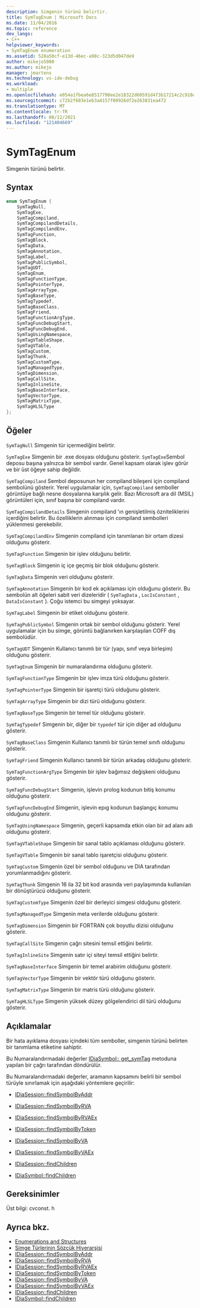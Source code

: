 ```yaml
---
description: Simgenin türünü belirtir.
title: SymTagEnum | Microsoft Docs
ms.date: 11/04/2016
ms.topic: reference
dev_langs:
- C++
helpviewer_keywords:
- SymTagEnum enumeration
ms.assetid: 528a50cf-e13d-46ec-a98c-323d5d047de9
author: mikejo5000
ms.author: mikejo
manager: jmartens
ms.technology: vs-ide-debug
ms.workload:
- multiple
ms.openlocfilehash: e054a1fbea6e8517798ee2e18322d60591d4f3b17214c2c918efe867606500e0
ms.sourcegitcommit: c72b2f603e1eb3a4157f00926df2e263831ea472
ms.translationtype: MT
ms.contentlocale: tr-TR
ms.lasthandoff: 08/12/2021
ms.locfileid: "121404669"
---
```

# <a name="symtagenum"></a>SymTagEnum
Simgenin türünü belirtir.

## <a name="syntax"></a>Syntax

```C++
enum SymTagEnum {
    SymTagNull,
    SymTagExe,
    SymTagCompiland,
    SymTagCompilandDetails,
    SymTagCompilandEnv,
    SymTagFunction,
    SymTagBlock,
    SymTagData,
    SymTagAnnotation,
    SymTagLabel,
    SymTagPublicSymbol,
    SymTagUDT,
    SymTagEnum,
    SymTagFunctionType,
    SymTagPointerType,
    SymTagArrayType,
    SymTagBaseType,
    SymTagTypedef,
    SymTagBaseClass,
    SymTagFriend,
    SymTagFunctionArgType,
    SymTagFuncDebugStart,
    SymTagFuncDebugEnd,
    SymTagUsingNamespace,
    SymTagVTableShape,
    SymTagVTable,
    SymTagCustom,
    SymTagThunk,
    SymTagCustomType,
    SymTagManagedType,
    SymTagDimension,
    SymTagCallSite,
    SymTagInlineSite,
    SymTagBaseInterface,
    SymTagVectorType,
    SymTagMatrixType,
    SymTagHLSLType
};
```

## <a name="elements"></a>Öğeler
`SymTagNull` Simgenin tür içermediğini belirtir.

`SymTagExe` Simgenin bir .exe dosyası olduğunu gösterir. `SymTagExe`Sembol deposu başına yalnızca bir sembol vardır. Genel kapsam olarak işlev görür ve bir üst öğeye sahip değildir.

`SymTagCompiland` Sembol deposunun her compiland bileşeni için compiland sembolünü gösterir. Yerel uygulamalar için, `SymTagCompiland` semboller görüntüye bağlı nesne dosyalarına karşılık gelir. Bazı Microsoft ara dil (MSIL) görüntüleri için, sınıf başına bir compiland vardır.

`SymTagCompilandDetails` Simgenin compiland 'ın genişletilmiş özniteliklerini içerdiğini belirtir. Bu özelliklerin alınması için compiland sembolleri yüklenmesi gerekebilir.

`SymTagCompilandEnv` Simgenin compiland için tanımlanan bir ortam dizesi olduğunu gösterir.

`SymTagFunction` Simgenin bir işlev olduğunu belirtir.

`SymTagBlock` Simgenin iç içe geçmiş bir blok olduğunu gösterir.

`SymTagData` Simgenin veri olduğunu gösterir.

`SymTagAnnotation` Simgenin bir kod ek açıklaması için olduğunu gösterir. Bu sembolün alt öğeleri sabit veri dizeleridir ( `SymTagData` , `LocIsConstant` , `DataIsConstant` ). Çoğu istemci bu simgeyi yoksayar.

`SymTagLabel` Simgenin bir etiket olduğunu gösterir.

`SymTagPublicSymbol` Simgenin ortak bir sembol olduğunu gösterir. Yerel uygulamalar için bu simge, görüntü bağlanırken karşılaşılan COFF dış sembolüdür.

`SymTagUDT` Simgenin Kullanıcı tanımlı bir tür (yapı, sınıf veya birleşim) olduğunu gösterir.

`SymTagEnum` Simgenin bir numaralandırma olduğunu gösterir.

`SymTagFunctionType` Simgenin bir işlev imza türü olduğunu gösterir.

`SymTagPointerType` Simgenin bir işaretçi türü olduğunu gösterir.

`SymTagArrayType` Simgenin bir dizi türü olduğunu gösterir.

`SymTagBaseType` Simgenin bir temel tür olduğunu gösterir.

`SymTagTypedef` Simgenin bir, diğer bir `typedef` tür için diğer ad olduğunu gösterir.

`SymTagBaseClass` Simgenin Kullanıcı tanımlı bir türün temel sınıfı olduğunu gösterir.

`SymTagFriend` Simgenin Kullanıcı tanımlı bir türün arkadaş olduğunu gösterir.

`SymTagFunctionArgType` Simgenin bir işlev bağımsız değişkeni olduğunu gösterir.

`SymTagFuncDebugStart` Simgenin, işlevin prolog kodunun bitiş konumu olduğunu gösterir.

`SymTagFuncDebugEnd` Simgenin, işlevin epıg kodunun başlangıç konumu olduğunu gösterir.

`SymTagUsingNamespace` Simgenin, geçerli kapsamda etkin olan bir ad alanı adı olduğunu gösterir.

`SymTagVTableShape` Simgenin bir sanal tablo açıklaması olduğunu gösterir.

`SymTagVTable` Simgenin bir sanal tablo işaretçisi olduğunu gösterir.

`SymTagCustom` Simgenin özel bir sembol olduğunu ve DIA tarafından yorumlanmadığını gösterir.

`SymTagThunk` Simgenin 16 ila 32 bit kod arasında veri paylaşımında kullanılan bir dönüştürücü olduğunu gösterir.

`SymTagCustomType` Simgenin özel bir derleyici simgesi olduğunu gösterir.

`SymTagManagedType` Simgenin meta verilerde olduğunu gösterir.

`SymTagDimension` Simgenin bir FORTRAN çok boyutlu dizisi olduğunu gösterir.

`SymTagCallSite` Simgenin çağrı sitesini temsil ettiğini belirtir.

`SymTagInlineSite` Simgenin satır içi siteyi temsil ettiğini belirtir.

`SymTagBaseInterface` Simgenin bir temel arabirim olduğunu gösterir.

`SymTagVectorType` Simgenin bir vektör türü olduğunu gösterir.

`SymTagMatrixType` Simgenin bir matris türü olduğunu gösterir.

`SymTagHLSLType` Simgenin yüksek düzey gölgelendirici dil türü olduğunu gösterir.

## <a name="remarks"></a>Açıklamalar
Bir hata ayıklama dosyası içindeki tüm semboller, simgenin türünü belirten bir tanımlama etiketine sahiptir.

Bu Numaralandırmadaki değerler [IDiaSymbol:: get_symTag](../../debugger/debug-interface-access/idiasymbol-get-symtag.md) metoduna yapılan bir çağrı tarafından döndürülür.

Bu Numaralandırmadaki değerler, aramanın kapsamını belirli bir sembol türüyle sınırlamak için aşağıdaki yöntemlere geçirilir:

- [IDiaSession::findSymbolByAddr](../../debugger/debug-interface-access/idiasession-findsymbolbyaddr.md)

- [IDiaSession::findSymbolByRVA](../../debugger/debug-interface-access/idiasession-findsymbolbyrva.md)

- [IDiaSession::findSymbolByRVAEx](../../debugger/debug-interface-access/idiasession-findsymbolbyrvaex.md)

- [IDiaSession::findSymbolByToken](../../debugger/debug-interface-access/idiasession-findsymbolbytoken.md)

- [IDiaSession::findSymbolByVA](../../debugger/debug-interface-access/idiasession-findsymbolbyva.md)

- [IDiaSession::findSymbolByVAEx](../../debugger/debug-interface-access/idiasession-findsymbolbyvaex.md)

- [IDiaSession::findChildren](../../debugger/debug-interface-access/idiasession-findchildren.md)

- [IDiaSymbol::findChildren](../../debugger/debug-interface-access/idiasymbol-findchildren.md)

## <a name="requirements"></a>Gereksinimler
Üst bilgi: cvconst. h

## <a name="see-also"></a>Ayrıca bkz.
- [Enumerations and Structures](../../debugger/debug-interface-access/enumerations-and-structures.md)
- [Simge Türlerinin Sözcük Hiyerarşisi](../../debugger/debug-interface-access/lexical-hierarchy-of-symbol-types.md)
- [IDiaSession::findSymbolByAddr](../../debugger/debug-interface-access/idiasession-findsymbolbyaddr.md)
- [IDiaSession::findSymbolByRVA](../../debugger/debug-interface-access/idiasession-findsymbolbyrva.md)
- [IDiaSession::findSymbolByRVAEx](../../debugger/debug-interface-access/idiasession-findsymbolbyrvaex.md)
- [IDiaSession::findSymbolByToken](../../debugger/debug-interface-access/idiasession-findsymbolbytoken.md)
- [IDiaSession::findSymbolByVA](../../debugger/debug-interface-access/idiasession-findsymbolbyva.md)
- [IDiaSession::findSymbolByVAEx](../../debugger/debug-interface-access/idiasession-findsymbolbyvaex.md)
- [IDiaSession::findChildren](../../debugger/debug-interface-access/idiasession-findchildren.md)
- [IDiaSymbol::findChildren](../../debugger/debug-interface-access/idiasymbol-findchildren.md)
